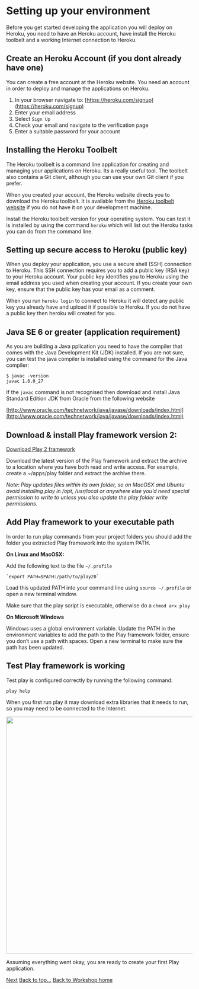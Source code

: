 <link href="index.css" rel="stylesheet" type="text/css">

# <a id="top">Setting up your environment</a>

  Before you get started developing the application you will deploy on Heroku, you need to have an Heroku account, have install the Heroku toolbelt and a working Internet connection to Heroku.

## Create an Heroku Account (if you dont already have one)

  You can create a free account at the Heroku website.  You need an account in order to deploy and manage the applications on Heroku.

  1. In your browser navigate to: [https://heroku.com/signup](https://heroku.com/signup)
  2. Enter your email address
  3. Select `Sign Up`
  4. Check your email and navigate to the verification page
  5. Enter a suitable password for your account


## Installing the Heroku Toolbelt

  The Heroku toolbelt is a command line application for creating and managing your applications on Heroku.  Its a really useful tool.  The toolbelt also contains a Git client, although you can use your own Git client if you prefer.
  
  When you created your account, the Heroku website directs you to download the Heroku toolbelt.  It is available from the [Heroku toolbelt website](http://toolbelt.heroku.com) if you do not have it on your development machine.
  
  Install the Heroku toolbelt version for your operating system.  You can test it is installed by using the command `heroku` which will list out the Heroku tasks you can do from the command line.


## Setting up secure access to Heroku (public key)
  
  When you deploy your application, you use a secure shell (SSH) connection to Heroku.  This SSH connection requires you to add a public key (RSA key) to your Heroku account.  Your public key identifies you to Heroku using the email address you used when creating your account.  If you create your own key, ensure that the public key has your email as a comment.

  When you run `heroku login` to connect to Heroku it will detect any public key you already have and upload it if possible to Heroku.  If you do not have a public key then heroku will  created for you.



## Java SE 6 or greater (application requirement)

  As you are building a Java pplication you need to have the compiler that comes with the Java Development Kit (JDK) installed.  If you are not sure, you can test the java compiler is installed using the command for the Java compiler:

    $ javac -version
    javac 1.6.0_27


  If the `javac` command is not recognised then download and install Java Standard Edition JDK from Oracle from the following website
  
  [http://www.oracle.com/technetwork/java/javase/downloads/index.html](http://www.oracle.com/technetwork/java/javase/downloads/index.html)


## Download & install Play framework version 2:

   [Download Play 2 framework](http://www.playframework.com/download)

Download the latest version of the Play framework and extract the archive to a location where you have both read and write access.  For example, create a ~/apps/play folder and extract the archive there.

*Note: Play updates files within its own folder, so on MacOSX and Ubuntu avoid installing play in /opt, /usr/local or anywhere else you’d need special permission to write to unless you also update the play folder write permissions.*

## Add Play framework to your executable path

  In order to run play commands from your project folders you should add the folder you extracted Play framework into the system PATH.

  **On Linux and MacOSX:**

  Add the following text to the file `~/.profile`

    `export PATH=$PATH:/path/to/play20`

  Load this updated PATH into your command line using `source ~/.profile` or open a new terminal window.

  Make sure that the play script is executable, otherwise do a `chmod a+x play`
  

  **On Microsoft Windows**
  
  Windows uses a global environment variable. Update the PATH in the environment variables to add the path to the Play framework folder, ensure you don’t use a path with spaces. Open a new terminal to make sure the path has been updated.

## Test Play framework is working

  Test play is configured correctly by running the following command:
  
    play help
  
  When you first run play it may download extra libraries that it needs to run, so you may need to be connected to the Internet.

<a href="images/00x01-play-help-first-run-output.png"><img src="images/00x01-play-help-first-run-output.png" align="middle" width="640"></a>
  
  Assuming everything went okay, you are ready to create your first Play application.

[Next](02-manage-your-project-changes-with-git.html)
[Back to top...](#top)
[Back to Workshop home](index.html)

